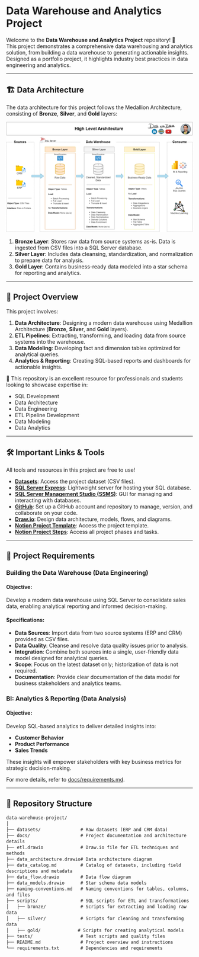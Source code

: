 # Data Warehouse and Analytics Project

Welcome to the **Data Warehouse and Analytics Project** repository! 🚀  
This project demonstrates a comprehensive data warehousing and analytics solution, from building a data warehouse to generating actionable insights. Designed as a portfolio project, it highlights industry best practices in data engineering and analytics.

---

## 🏗️ Data Architecture

The data architecture for this project follows the Medallion Architecture, consisting of **Bronze**, **Silver**, and **Gold** layers:

![Data Architecture](docs/data_architecture.png)

1. **Bronze Layer**: Stores raw data from source systems as-is. Data is ingested from CSV files into a SQL Server database.
2. **Silver Layer**: Includes data cleansing, standardization, and normalization to prepare data for analysis.
3. **Gold Layer**: Contains business-ready data modeled into a star schema for reporting and analytics.

---

## 📖 Project Overview

This project involves:

1. **Data Architecture**: Designing a modern data warehouse using Medallion Architecture (**Bronze**, **Silver**, and **Gold** layers).
2. **ETL Pipelines**: Extracting, transforming, and loading data from source systems into the warehouse.
3. **Data Modeling**: Developing fact and dimension tables optimized for analytical queries.
4. **Analytics & Reporting**: Creating SQL-based reports and dashboards for actionable insights.

🎯 This repository is an excellent resource for professionals and students looking to showcase expertise in:
- SQL Development
- Data Architecture
- Data Engineering
- ETL Pipeline Development
- Data Modeling
- Data Analytics

---

## 🛠️ Important Links & Tools

All tools and resources in this project are free to use!

- **[Datasets](datasets/)**: Access the project dataset (CSV files).
- **[SQL Server Express](https://www.microsoft.com/en-us/sql-server/sql-server-downloads)**: Lightweight server for hosting your SQL database.
- **[SQL Server Management Studio (SSMS)](https://learn.microsoft.com/en-us/sql/ssms/download-sql-server-management-studio-ssms?view=sql-server-ver16)**: GUI for managing and interacting with databases.
- **[GitHub](https://github.com/)**: Set up a GitHub account and repository to manage, version, and collaborate on your code.
- **[Draw.io](https://www.drawio.com/)**: Design data architecture, models, flows, and diagrams.
- **[Notion Project Template](https://www.notion.com/templates/sql-data-warehouse-project)**: Access the project template.
- **[Notion Project Steps](https://thankful-pangolin-2ca.notion.site/SQL-Data-Warehouse-Project-16ed041640ef80489667cfe2f380b269?pvs=4)**: Access all project phases and tasks.

---

## 🚀 Project Requirements

### Building the Data Warehouse (Data Engineering)

#### Objective:
Develop a modern data warehouse using SQL Server to consolidate sales data, enabling analytical reporting and informed decision-making.

#### Specifications:
- **Data Sources**: Import data from two source systems (ERP and CRM) provided as CSV files.
- **Data Quality**: Cleanse and resolve data quality issues prior to analysis.
- **Integration**: Combine both sources into a single, user-friendly data model designed for analytical queries.
- **Scope**: Focus on the latest dataset only; historization of data is not required.
- **Documentation**: Provide clear documentation of the data model for business stakeholders and analytics teams.

### BI: Analytics & Reporting (Data Analysis)

#### Objective:
Develop SQL-based analytics to deliver detailed insights into:
- **Customer Behavior**
- **Product Performance**
- **Sales Trends**

These insights will empower stakeholders with key business metrics for strategic decision-making.

For more details, refer to [docs/requirements.md](docs/requirements.md).

---

## 📂 Repository Structure

```plaintext
data-warehouse-project/
│
├── datasets/               # Raw datasets (ERP and CRM data)
├── docs/                   # Project documentation and architecture details
├── etl.drawio              # Draw.io file for ETL techniques and methods
├── data_architecture.drawio# Data architecture diagram
├── data_catalog.md         # Catalog of datasets, including field descriptions and metadata
├── data_flow.drawio        # Data flow diagram
├── data_models.drawio      # Star schema data models
├── naming-conventions.md   # Naming conventions for tables, columns, and files
├── scripts/                # SQL scripts for ETL and transformations
│   ├── bronze/             # Scripts for extracting and loading raw data
│   ├── silver/             # Scripts for cleaning and transforming data
│   ├── gold/              # Scripts for creating analytical models
├── tests/                  # Test scripts and quality files
├── README.md               # Project overview and instructions
└── requirements.txt        # Dependencies and requirements
